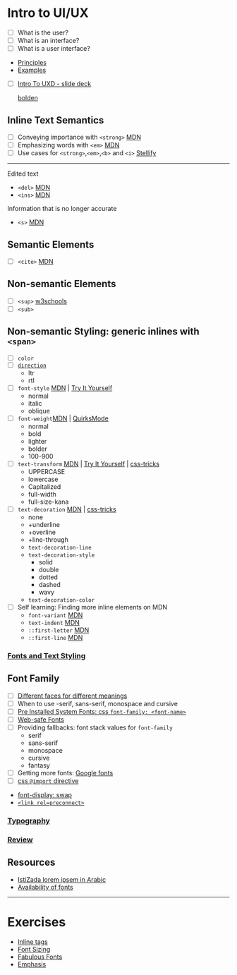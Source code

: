 # Intro to UI/UX

- [ ] What is the user?
- [ ] What is an interface?
- [ ] What is a user interface?

* [Principles](https://careerfoundry.com/en/blog/ui-design/what-is-a-user-interface/)
* [Examples](https://careerfoundry.com/en/blog/ui-design/8-sites-with-great-ui/)

- [ ] [Intro To UXD - slide deck](What_is_UXD.pdf)

  [bolden](https://www.bolden.nl/work/bolden-2)
## Inline Text Semantics

- [ ] Conveying importance with `<strong>` [MDN](https://developer.mozilla.org/en-US/docs/Web/HTML/Element/strong)
- [ ] Emphasizing words with `<em>` [MDN](https://developer.mozilla.org/en-US/docs/Web/HTML/Element/em)
- [ ] Use cases for `<strong>`,`<em>`,`<b>` and `<i>` [Stellify](https://stellify.net/html5-b-and-i-tags-are-going-to-be-useful-read-semantic-again/)
---
Edited text
  * `<del>` [MDN](https://developer.mozilla.org/en-US/docs/Web/HTML/Element/del)
  * `<ins>` [MDN](https://developer.mozilla.org/en-US/docs/Web/HTML/Element/ins)

Information that is no longer accurate
  * `<s>` [MDN](https://developer.mozilla.org/en-US/docs/Web/HTML/Element/s)

## Semantic Elements
- [ ] `<cite>` [MDN](https://developer.mozilla.org/en-US/docs/Web/HTML/Element/cite)

## Non-semantic Elements
- [ ] `<sup>` [w3schools](https://www.w3schools.com/tags/tag_sup.asp)
- [ ] `<sub>`

## Non-semantic Styling: generic inlines with `<span>`
- [ ] `color`
- [ ] [`direction`](https://developer.mozilla.org/en-US/docs/Web/CSS/direction)
   * ltr
   * rtl
- [ ] `font-style` [MDN](https://developer.mozilla.org/en-US/docs/Web/CSS/font-style) | [Try It Yourself](https://www.w3schools.com/cssref/tryit.asp?filename=trycss_font-style)
    - normal
    - italic
    - oblique
- [ ] `font-weight`[MDN](https://developer.mozilla.org/en-US/docs/Web/CSS/font-weight) | [QuirksMode](https://www.quirksmode.org/css/text/fontweight.html)
    - normal
    - bold
    - lighter
    - bolder
    - 100-900
- [ ] `text-transform` [MDN](https://developer.mozilla.org/en-US/docs/Web/CSS/text-transform) | [Try It Yourself](https://www.w3schools.com/cssref/tryit.asp?filename=trycss_text-transform) | [css-tricks](https://css-tricks.com/almanac/properties/t/text-transform/)
    - UPPERCASE
    - lowercase
    - Capitalized
    - full-width
    - full-size-kana
- [ ] `text-decoration` [MDN](https://developer.mozilla.org/en-US/docs/Web/CSS/text-decoration) | [css-tricks](https://css-tricks.com/almanac/properties/t/text-decoration/#demo)
    - none
    - +underline
    - +overline
    - +line-through
  - `text-decoration-line`
  - `text-decoration-style`
    * solid
    * double
    * dotted
    * dashed
    * wavy
  - `text-decoration-color`
- [ ] Self learning: Finding more inline elements on MDN
  * `font-variant` [MDN](https://developer.mozilla.org/en-US/docs/Web/CSS/font-variant)
  * `text-indent` [MDN](https://developer.mozilla.org/en-US/docs/Web/CSS/text-indent)
  * `::first-letter` [MDN](https://developer.mozilla.org/en-US/docs/Web/CSS/::first-letter)
  * `::first-line` [MDN](https://developer.mozilla.org/en-US/docs/Web/CSS/::first-line)

### [Fonts and Text Styling](UI-UX_FONTS&TEXT.pdf)

## Font Family

- [ ] [Different faces for different meanings](https://www.smashingmagazine.com/2010/12/what-font-should-i-use-five-principles-for-choosing-and-using-typefaces/)
- [ ] When to use -serif, sans-serif, monospace and cursive
- [ ] [Pre Installed System Fonts: css `font-family: <font-name>`](https://practicaltypography.com/system-fonts.html)
- [ ] [Web-safe Fonts](https://www.hostinger.com/tutorials/best-html-web-fonts)
- [ ] Providing fallbacks: font stack values for `font-family`
   * serif
   * sans-serif
   * monospace
   * cursive
   * fantasy
- [ ] Getting more fonts: [Google fonts](https://fonts.google.com/)
- [ ] [css `@import` directive](https://developer.mozilla.org/en-US/docs/Web/CSS/@import)
* [font-display: swap](https://fontsplugin.com/google-fonts-font-display-swap/)
* [`<link rel=preconnect>`](https://web.dev/uses-rel-preconnect/)

### [Typography](Typography.pdf)
### [Review](canva-web-typography.pdf)

## Resources

* [IstiZada lorem ipsem in Arabic](https://developer.mozilla.org/en-US/docs/Web/CSS/direction)
* [Availability of fonts](https://www.cssfontstack.com/)

---

# Exercises

* [Inline tags](https://classroom.github.com/a/dRIuXUzi)
* [Font Sizing](https://classroom.github.com/a/cAIyB9vG)
* [Fabulous Fonts](https://classroom.github.com/a/FRiG1brk)
* [Emphasis](https://classroom.github.com/a/_SNFyHII)
